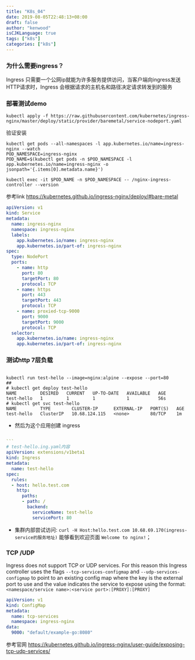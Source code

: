 ```yaml
---
title: "K8s_04"
date: 2019-08-05T22:48:13+08:00
draft: false
author: "kenwood"
isCJKLanguage: true
tags: ["k8s"]
categories: ["k8s"]
---
```


### 为什么需要ingress？

Ingress 只需要一个公网ip就能为许多服务提供访问，当客户端向ingress发送HTTP请求时，Ingress 会根据请求的主机名和路径决定请求转发到的服务

### 部署测试demo



`kubectl apply -f https://raw.githubusercontent.com/kubernetes/ingress-nginx/master/deploy/static/provider/baremetal/service-nodeport.yaml`



验证安装

```shell
kubectl get pods --all-namespaces -l app.kubernetes.io/name=ingress-nginx --watch
POD_NAMESPACE=ingress-nginx
POD_NAME=$(kubectl get pods -n $POD_NAMESPACE -l app.kubernetes.io/name=ingress-nginx -o jsonpath='{.items[0].metadata.name}')

kubectl exec -it $POD_NAME -n $POD_NAMESPACE -- /nginx-ingress-controller --version
```

参考link <https://kubernetes.github.io/ingress-nginx/deploy/#bare-metal>

```yaml
apiVersion: v1
kind: Service
metadata:
  name: ingress-nginx
  namespace: ingress-nginx
  labels:
    app.kubernetes.io/name: ingress-nginx
    app.kubernetes.io/part-of: ingress-nginx
spec:
  type: NodePort
  ports:
    - name: http
      port: 80
      targetPort: 80
      protocol: TCP
    - name: https
      port: 443
      targetPort: 443
      protocol: TCP
    - name: proxied-tcp-9000
      port: 9000
      targetPort: 9000
      protocol: TCP
  selector:
    app.kubernetes.io/name: ingress-nginx
    app.kubernetes.io/part-of: ingress-nginx

```

### 测试http 7层负载

```yaml

```

```shell
kubectl run test-hello --image=nginx:alpine --expose --port=80
##
# kubectl get deploy test-hello
NAME         DESIRED   CURRENT   UP-TO-DATE   AVAILABLE   AGE
test-hello   1         1         1            1           56s
# kubectl get svc test-hello
NAME         TYPE        CLUSTER-IP      EXTERNAL-IP   PORT(S)   AGE
test-hello   ClusterIP   10.68.124.115   <none>        80/TCP    1m
```

- 然后为这个应用创建 ingress

~~~yaml

```
# test-hello.ing.yaml内容
apiVersion: extensions/v1beta1
kind: Ingress
metadata:
  name: test-hello
spec:
  rules:
  - host: hello.test.com
    http:
      paths:
      - path: /
        backend:
          serviceName: test-hello
          servicePort: 80
~~~

- 集群内部尝试访问: `curl -H Host:hello.test.com 10.68.69.170(ingress-service的服务地址)` 能够看到欢迎页面 `Welcome to nginx!`；

### TCP /UDP

Ingress does not support TCP or UDP services. For this reason this Ingress controller uses the flags `--tcp-services-configmap` and `--udp-services-configmap` to point to an existing config map where the key is the external port to use and the value indicates the service to expose using the format: `<namespace/service name>:<service port>:[PROXY]:[PROXY]`

```yaml
apiVersion: v1
kind: ConfigMap
metadata:
  name: tcp-services
  namespace: ingress-nginx
data:
  9000: "default/example-go:8080"
```

参考官网 <https://kubernetes.github.io/ingress-nginx/user-guide/exposing-tcp-udp-services/>